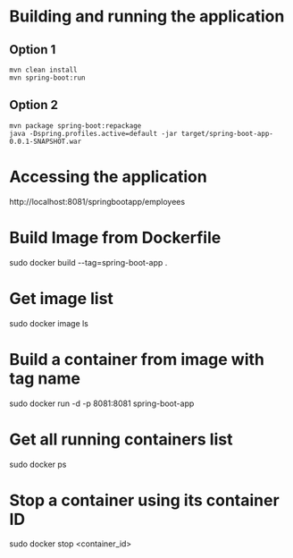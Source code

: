 # Building and running the application

## Option 1
``mvn clean install``\
``mvn spring-boot:run``

## Option 2
``mvn package spring-boot:repackage``\
``java -Dspring.profiles.active=default -jar target/spring-boot-app-0.0.1-SNAPSHOT.war``

# Accessing the application
http://localhost:8081/springbootapp/employees



# Build Image from Dockerfile
sudo docker build --tag=spring-boot-app .

# Get image list
sudo docker image ls

# Build a container from image with tag name
sudo docker run -d -p 8081:8081 spring-boot-app

# Get all running containers list
sudo docker ps


# Stop a container using its container ID
sudo docker stop <container_id>